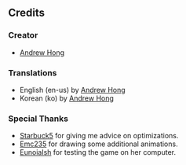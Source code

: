 ## Credits
### Creator
 - [Andrew Hong](http://github.com/novialriptide)

### Translations
 - English (en-us) by [Andrew Hong](http://github.com/novialriptide)
 - Korean (ko) by [Andrew Hong](http://github.com/novialriptide)

### Special Thanks
 - [Starbuck5](http://github.com/Starbuck5) for giving me advice on optimizations.
 - [Emc235](https://github.com/Emc2356) for drawing some additional animations.
 - [EunoiaIsh](https://github.com/EunoiaIsh) for testing the game on her computer.